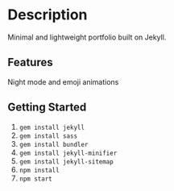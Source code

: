 # Description
Minimal and lightweight portfolio built on Jekyll.

## Features
Night mode and emoji animations

## Getting Started

1.  `gem install jekyll` 
2. `gem install sass`
3. `gem install bundler`
4. `gem install jekyll-minifier`
5. `gem install jekyll-sitemap`
6.  `npm install`
7.  `npm start`

